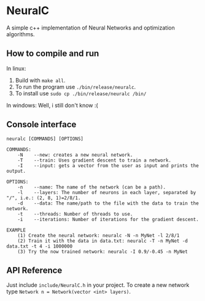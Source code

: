 # NeuralC
A simple c++ implementation of Neural Networks and optimization algorithms.

## How to compile and run
In linux:
1. Build with `make all`.
2. To run the program use `./bin/release/neuralc`.
3. To install use `sudo cp ./bin/release/neuralc /bin/`
   
In windows: Well, i still don't know :(

## Console interface

```
neuralc [COMMANDS] [OPTIONS]

COMMANDS:
    -N    --new: creates a new neural network.
    -T    --train: Uses gradient descent to train a network.
    -I    --input: gets a vector from the user as input and prints the output.

OPTIONS:
    -n    --name: The name of the network (can be a path).
    -l    --layers: The number of neurons in each layer, separated by "/", i.e.: (2, 8, 1)=2/8/1.
    -d    --data: The name/path to the file with the data to train the network.
    -t    --threads: Number of threads to use.
    -i    --iterations: Number of iterations for the gradient descent.

EXAMPLE
    (1) Create the neural network: neuralc -N -n MyNet -l 2/8/1
    (2) Train it with the data in data.txt: neuralc -T -n MyNet -d data.txt -t 4 -i 1000000
    (3) Try the now trained network: neuralc -I 0.9/-0.45 -n MyNet
```

## API Reference
Just include `include/NeuralC.h` in your project. To create a new network type `Network n = Network(vector <int> layers)`.